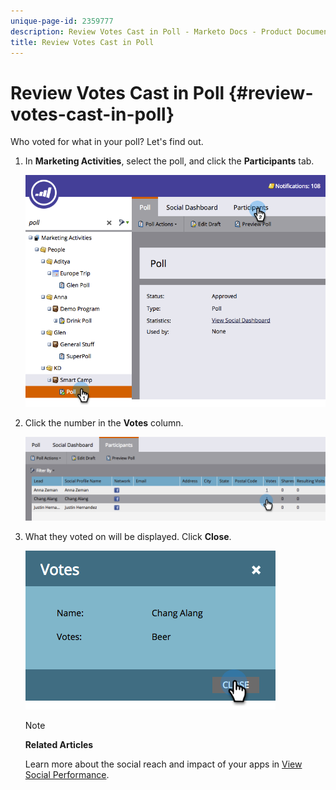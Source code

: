 ```yaml
---
unique-page-id: 2359777
description: Review Votes Cast in Poll - Marketo Docs - Product Documentation
title: Review Votes Cast in Poll
---
```


# Review Votes Cast in Poll {#review-votes-cast-in-poll}

Who voted for what in your poll? Let's find out.

1. In **Marketing Activities**, select the poll, and click the **Participants** tab.

   ![](assets/image2015-5-12-14-3a35-3a10.png)

1. Click the number in the **Votes** column.

   ![](assets/image2015-5-12-14-3a36-3a36.png)

1. What they voted on will be displayed. Click **Close**.

   ![](assets/image2015-5-12-14-3a37-3a24.png)

   >[!NOTE]
   >
   >**Related Articles**
   >
   >
   >Learn more about the social reach and impact of your apps in [View Social Performance](../../../../product-docs/demand-generation/social/social-functions/view-social-performance.md).

